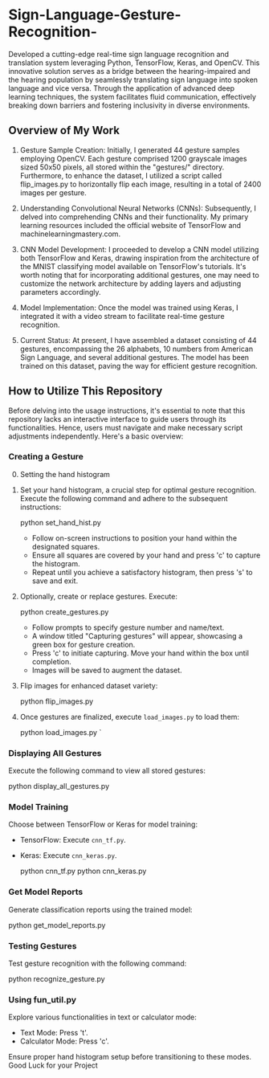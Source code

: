 # Sign-Language-Gesture-Recognition-
Developed a cutting-edge real-time sign language recognition and translation system leveraging Python, TensorFlow, Keras, and OpenCV. This innovative solution serves as a bridge between the hearing-impaired and the hearing population by seamlessly translating sign language into spoken language and vice versa. Through the application of advanced deep learning techniques, the system facilitates fluid communication, effectively breaking down barriers and fostering inclusivity in diverse environments.

## Overview of My Work

1. Gesture Sample Creation: Initially, I generated 44 gesture samples employing OpenCV. Each gesture comprised 1200 grayscale images sized 50x50 pixels, all stored within the "gestures/" directory. Furthermore, to enhance the dataset, I utilized a script called flip_images.py to horizontally flip each image, resulting in a total of 2400 images per gesture.

2. Understanding Convolutional Neural Networks (CNNs): Subsequently, I delved into comprehending CNNs and their functionality. My primary learning resources included the official website of TensorFlow and machinelearningmastery.com.

3. CNN Model Development: I proceeded to develop a CNN model utilizing both TensorFlow and Keras, drawing inspiration from the architecture of the MNIST classifying model available on TensorFlow's tutorials. It's worth noting that for incorporating additional gestures, one may need to customize the network architecture by adding layers and adjusting parameters accordingly.

4. Model Implementation: Once the model was trained using Keras, I integrated it with a video stream to facilitate real-time gesture recognition.

5. Current Status: At present, I have assembled a dataset consisting of 44 gestures, encompassing the 26 alphabets, 10 numbers from American Sign Language, and several additional gestures. The model has been trained on this dataset, paving the way for efficient gesture recognition.


## How to Utilize This Repository

Before delving into the usage instructions, it's essential to note that this repository lacks an interactive interface to guide users through its functionalities. Hence, users must navigate and make necessary script adjustments independently. Here's a basic overview:

### Creating a Gesture
0. Setting the hand histogram 
1. Set your hand histogram, a crucial step for optimal gesture recognition. Execute the following command and adhere to the subsequent instructions:

    
    python set_hand_hist.py
    

   - Follow on-screen instructions to position your hand within the designated squares.
   - Ensure all squares are covered by your hand and press 'c' to capture the histogram.
   - Repeat until you achieve a satisfactory histogram, then press 's' to save and exit.

2. Optionally, create or replace gestures. Execute:

   
    python create_gestures.py
   

   - Follow prompts to specify gesture number and name/text.
   - A window titled "Capturing gestures" will appear, showcasing a green box for gesture creation.
   - Press 'c' to initiate capturing. Move your hand within the box until completion.
   - Images will be saved to augment the dataset.

3. Flip images for enhanced dataset variety:
   
    python flip_images.py
    

4. Once gestures are finalized, execute `load_images.py` to load them:

    
    python load_images.py
    `

### Displaying All Gestures
Execute the following command to view all stored gestures:

python display_all_gestures.py


### Model Training
Choose between TensorFlow or Keras for model training:
- TensorFlow: Execute `cnn_tf.py`.
- Keras: Execute `cnn_keras.py`.

  
    python cnn_tf.py
    python cnn_keras.py
  

### Get Model Reports
Generate classification reports using the trained model:

python get_model_reports.py


### Testing Gestures
Test gesture recognition with the following command:

python recognize_gesture.py

### Using fun_util.py
Explore various functionalities in text or calculator mode:
- Text Mode: Press 't'.
- Calculator Mode: Press 'c'.

Ensure proper hand histogram setup before transitioning to these modes. Good Luck for your Project

